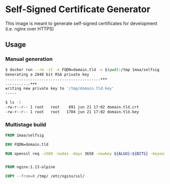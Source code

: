 # Self-Signed Certificate Generator

This image is meant to generate self-signed certificates for development (i.e. nginx over HTTPS)

## Usage

### Manual generation

```bash
$ docker run --rm -it -e FQDN=domain.tld -v $(pwd):/tmp 1maa/selfsig
Generating a 2048 bit RSA private key
..........................................+++
...........+++
writing new private key to '/tmp/domain.tld.key'
-----

$ ls -l
-rw-r--r-- 1 root   root    891 jun 21 17:02 domain.tld.crt
-rw-r--r-- 1 root   root   1704 jun 21 17:02 domain.tld.key
```

### Multistage build

```Dockerfile
FROM 1maa/selfsig

ENV FQDN=domain.tld

RUN openssl req -x509 -nodes -days 3650 -newkey ${ALGO}:${BITS} -keyout /tmp/${FQDN}.key -out /tmp/${FQDN}.crt -subj "/CN=${FQDN}"


FROM nginx:1.13-alpine

COPY --from=0 /tmp/ /etc/nginx/ssl/
```
